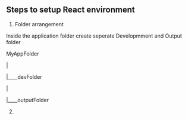 ## Steps to setup React environment

1. Folder arrangement

Inside the application folder create seperate Developmment and Output folder

MyAppFolder

|

|____devFolder

|

|____outputFolder


2.